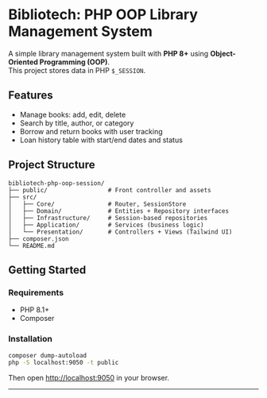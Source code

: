 # Bibliotech: PHP OOP Library Management System

A simple library management system built with **PHP 8+** using **Object-Oriented Programming (OOP)**.  
This project stores data in PHP `$_SESSION`.

## Features
- Manage books: add, edit, delete
- Search by title, author, or category
- Borrow and return books with user tracking
- Loan history table with start/end dates and status

## Project Structure
```
bibliotech-php-oop-session/
├── public/                 # Front controller and assets
├── src/
│   ├── Core/               # Router, SessionStore
│   ├── Domain/             # Entities + Repository interfaces
│   ├── Infrastructure/     # Session-based repositories
│   ├── Application/        # Services (business logic)
│   └── Presentation/       # Controllers + Views (Tailwind UI)
├── composer.json
└── README.md
```

## Getting Started
### Requirements
- PHP 8.1+
- Composer

### Installation
```bash
composer dump-autoload
php -S localhost:9050 -t public
```
Then open [http://localhost:9050](http://localhost:9050) in your browser.

---
